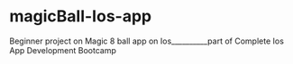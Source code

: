 # magicBall-Ios-app
Beginner project on Magic 8 ball app on Ios__________part of Complete Ios App Development Bootcamp
